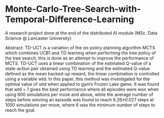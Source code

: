 # Monte-Carlo-Tree-Search-with-Temporal-Difference-Learning
A research project done at the end of the distributed AI module (MSc. Data Science @ Lancaster University)

Abstract:
TD-UCT is a variation of the on-policy planning
algorithm MCTS which combines UCB1 and TD learning when
performing the tree policy of the tree search, this is done as an
attempt to improve the performance of MCTS. TD-UCT uses a
linear combination of the estimated Q-value of a state-action pair
obtained using TD learning and the estimated Q-value defined as
the mean backed-up reward, the linear combination is controlled
using a variable wtd. In this paper, this method was investigated
for the optimal value of wtd when applied to gym’s Frozen Lake
game. It was found that wtd = 1 gives the best performance
where all episodes were won when using 600 simulations per move
and above, while the average number of steps before winning an
episode was found to reach 6.26±0.027 steps at 1000 simulations
per move, where 6 was the minimum number of steps to reach the
goal.
